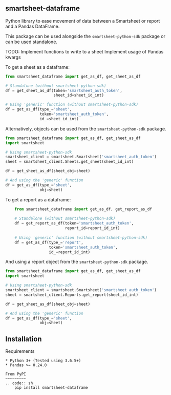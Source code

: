 smartsheet-dataframe
-----------------

Python library to ease movement of data between a 
Smartsheet or report and a Pandas DataFrame.

This package can be used alongside the ``smartsheet-python-sdk``
package or can be used standalone.

TODO: Implement functions to write to a sheet
      Implement usage of Pandas kwargs

To get a sheet as a dataframe:
```python
from smartsheet_dataframe import get_as_df, get_sheet_as_df

# Standalone (without smartsheet-python-sdk)
df = get_sheet_as_df(token='smartsheet_auth_token',
                     sheet_id=sheet_id_int)

# Using 'generic' function (without smartsheet-python-sdk)                     
df = get_as_df(type_='sheet',
               token='smartsheet_auth_token',
               id_=sheet_id_int)
```

Alternatively, objects can be used from the ``smartsheet-python-sdk`` package.
```python
from smartsheet_dataframe import get_as_df, get_sheet_as_df
import smartsheet

# Using smartsheet-python-sdk
smartsheet_client = smartsheet.Smartsheet('smartsheet_auth_token')
sheet = smartsheet_client.Sheets.get_sheet(sheet_id_int)

df = get_sheet_as_df(sheet_obj=sheet)

# And using the 'generic' function
df = get_as_df(type_='sheet',
               obj=sheet)
```

To get a report as a dataframe:
```python
    from smartsheet_dataframe import get_as_df, get_report_as_df
    
    # Standalone (without smartsheet-python-sdk)
    df = get_report_as_df(token='smartsheet_auth_token',
                          report_id=report_id_int)
    
    # Using 'generic' function (without smartsheet-python-sdk)                     
    df = get_as_df(type_='report',
                   token='smartsheet_auth_token',
                   id_=report_id_int)
```
                   
And using a report object from the ``smartsheet-python-sdk`` package.

```python
from smartsheet_dataframe import get_as_df, get_sheet_as_df
import smartsheet

# Using smartsheet-python-sdk
smartsheet_client = smartsheet.Smartsheet('smartsheet_auth_token')
sheet = smartsheet_client.Reports.get_report(sheet_id_int)

df = get_sheet_as_df(sheet_obj=sheet)

# And using the 'generic' function
df = get_as_df(type_='sheet',
               obj=sheet)
```
                   
Installation
------------

Requirements
~~~~~~~~~~~~
* Python 3+ (Tested using 3.6.5+)
* Pandas >= 0.24.0

From PyPI
~~~~~~~~~
.. code:: sh
    pip install smartsheet-dataframe